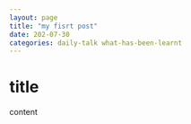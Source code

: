 ```yaml
---
layout: page
title: "my fisrt post"
date: 202-07-30
categories: daily-talk what-has-been-learnt
---
```


# title

content

